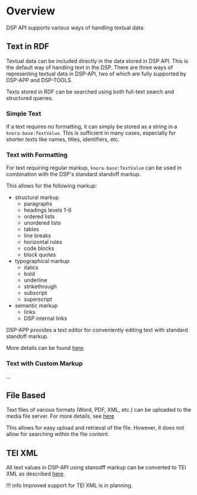 # Overview

DSP API supports various ways of handling textual data:


## Text in RDF

Textual data can be included directly in the data stored in DSP API. 
This is the default way of handling text in the DSP. 
There are three ways of representing textual data in DSP-API,
two of which are fully supported by DSP-APP and DSP-TOOLS.

Texts stored in RDF can be searched using both full-text search and structured queries.

### Simple Text

If a text requires no formatting, it can simply be stored as a string in a `knora-base:TextValue`. 
This is sufficient in many cases, especially for shorter texts like names, titles, identifiers, etc.


### Text with Formatting

For text requiring regular markup, `knora-base:TextValue` can be used 
in combination with the DSP's standard standoff markup.

This allows for the following markup:

- structural markup
    - paragraphs
    - headings levels 1-6
    - ordered lists
    - unordered lists
    - tables
    - line breaks
    - horizontal rules
    - code blocks
    - block quotes
- typographical markup
    - italics
    - bold
    - underline
    - strikethrough
    - subscript
    - superscript
- semantic markup
    - links
    - DSP internal links

DSP-APP provides a text editor for conveniently editing text with standard standoff markup.

More details can be found [here](standard-standoff.md).


### Text with Custom Markup

...


## File Based

Text files of various formats (Word, PDF, XML, etc.) can be uploaded to the media file server. 
For more details, see [here](../../../01-introduction/file-formats.md)

This allows for easy upload and retrieval of the file. 
However, it does not allow for searching within the file content.


## TEI XML

All text values in DSP-API using stanodff markup can be converted to TEI XML as described [here](tei-xml.md).

!!! info
    Improved support for TEI XML is in planning.

